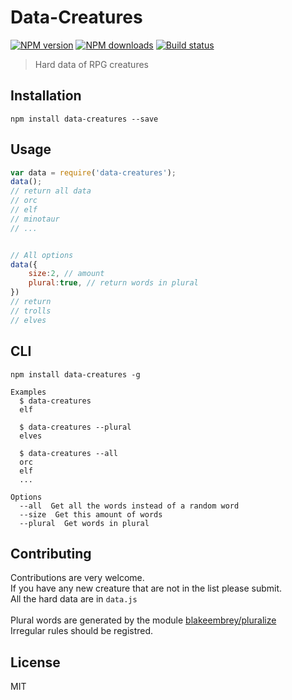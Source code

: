 # Data-Creatures

[![NPM version][npm-image]][npm-url]
[![NPM downloads][downloads-image]][downloads-url]
[![Build status][travis-image]][travis-url]
<!-- [![Test coverage][coveralls-image]][coveralls-url] -->

> Hard data of RPG creatures

## Installation

```
npm install data-creatures --save
```

## Usage

```javascript
var data = require('data-creatures');
data();
// return all data
// orc
// elf
// minotaur
// ...


// All options
data({
	size:2, // amount
	plural:true, // return words in plural
})
// return 
// trolls
// elves
```

## CLI

```
npm install data-creatures -g
```

```
Examples
  $ data-creatures
  elf

  $ data-creatures --plural
  elves

  $ data-creatures --all
  orc
  elf
  ...

Options
  --all  Get all the words instead of a random word
  --size  Get this amount of words
  --plural  Get words in plural
```

## Contributing 

Contributions are very welcome. <br>
If you have any new creature that are not in the list please submit.<br>
All the hard data are in `data.js`<br>
<br>
Plural words are generated by the module [blakeembrey/pluralize](https://github.com/blakeembrey/pluralize)<br>
Irregular rules should be registred.

## License

MIT

[npm-image]: https://img.shields.io/npm/v/data-creatures.svg?style=flat
[npm-url]: https://npmjs.org/package/data-creatures
[downloads-image]: https://img.shields.io/npm/dm/data-creatures.svg?style=flat
[downloads-url]: https://npmjs.org/package/data-creatures
[travis-image]: https://img.shields.io/travis/blakeembrey/data-creatures.svg?style=flat
[travis-url]: https://travis-ci.org/blakeembrey/data-creatures
<!-- [coveralls-image]: https://img.shields.io/coveralls/blakeembrey/data-creatures.svg?style=flat 
[coveralls-url]: https://coveralls.io/r/blakeembrey/data-creatures?branch=master
-->
